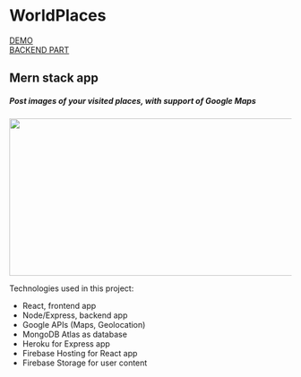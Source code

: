 # WorldPlaces

[DEMO](https://places-mern-c8f5b.web.app/)  
[BACKEND PART](https://github.com/pre-ska/places-backend)

## Mern stack app

##### Post images of your visited places, with support of Google Maps

<p align="center">
  <img width="569" height="281" src="https://i.imgur.com/O2i5xKA.png">
</p>

Technologies used in this project:

- React, frontend app
- Node/Express, backend app
- Google APIs (Maps, Geolocation)
- MongoDB Atlas as database
- Heroku for Express app
- Firebase Hosting for React app
- Firebase Storage for user content
